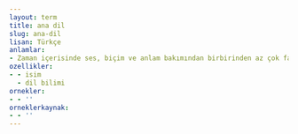```yaml
---
layout: term
title: ana dil
slug: ana-dil
lisan: Türkçe
anlamlar:
- Zaman içerisinde ses, biçim ve anlam bakımından birbirinden az çok farklılaşmış olan dillerin ortak kaynağı kabul edilen dil
ozellikler:
- - isim
  - dil bilimi
ornekler:
- - ''
orneklerkaynak:
- - ''
---
```

